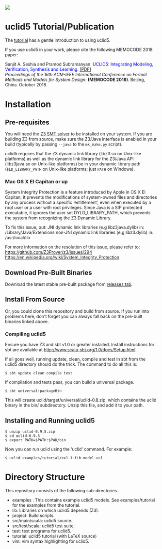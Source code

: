 <a href="https://travis-ci.org/uclid-org/uclid"><img src="https://travis-ci.org/uclid-org/uclid.svg?branch=master"></a>

# uclid5 Tutorial/Publication

The [tutorial](https://github.com/uclid-org/uclid/blob/master/tutorial/tutorial.pdf) has a gentle introduction to using uclid5.

If you use uclid5 in your work, please cite the following MEMOCODE 2018 paper:

Sanjit A. Seshia and Pramod Subramanyan. <font color="blue">UCLID5: Integrating Modeling, Verification, Synthesis and Learning.</font>
 [\[PDF\]](https://cse.iitk.ac.in/users/spramod/papers/memocode18.pdf)    
*Proceedings of the 16th ACM-IEEE International Conference on Formal Methods and Models for System Design*. **(MEMOCODE 2018)**. Beijing, China. October 2018.   

# Installation

## Pre-requisites

You will need the [Z3 SMT solver](https://github.com/Z3Prover/z3) to be installed on your system. If you are building Z3 from source, make sure the Z3/Java interface is enabled in your build (typically by passing `--java` to the `mk_make.py` script). 

uclid5 requires that the Z3 dynamic link library (libz3.so on Unix-like platforms) as well as the dynamic link library for the Z3/Java API (libz3java.so on Unix-like platforms) be in your dynamic library path (`$LD_LIBRARY_PATH` on Unix-like platforms; just `PATH` on Windows).

### Mac OS X El Capitan or up
System Integrity Protection is a feature introduced by Apple in OS X El Capitan; it prevents the modifications of system-owned files and directories by any process without a specific ‘entitlement’, even when executed by a root user or a user with root privileges. Since Java is a SIP protected executable, it ignores the user set DYLD_LIBRARY_PATH, which prevents the system from recognizing the Z3 Dynamic Library. 

To fix this issue, put:
JNI dynamic link libraries (e.g libz3java.dylib) in:       /Library/Java/Extensions
non-JNI dynamic link libraries (e.g libz3.dylib) in:      /usr/local/lib

For more information on the resolution of this issue, please refer to:
https://github.com/Z3Prover/z3/issues/294
https://en.wikipedia.org/wiki/System_Integrity_Protection


## Download Pre-Built Binaries

Download the latest stable pre-built package from [releases tab](https://github.com/uclid-org/uclid/releases).

## Install From Source

Or, you could clone this repository and build from source. If you run into problems here, don't forget you can always fall back on the pre-built binaries linked above.

### Compiling uclid5

Ensure you have Z3 and sbt v1.0 or greater installed. Install instructions for sbt are available at http://www.scala-sbt.org/1.0/docs/Setup.html.

If all goes well, running update, clean, compile and test in sbt from the uclid5 directory should do the trick. The command to do all this is:

    $ sbt update clean compile test

If compilation and tests pass, you can build a universal package.

    $ sbt universal:packageBin

This will create uclid/target/universal/uclid-0.8.zip, which contains the uclid binary in the bin/ subdirectory. Unzip this file, and add it to your path.

## Installing and Running uclid5

    $ unzip uclid-0.9.5.zip
    $ cd uclid-0.9.5
    $ export PATH=$PATH:$PWD/bin

Now you can run uclid using the 'uclid' command. For example:

    $ uclid examples/tutorial/ex1.1-fib-model.ucl

# Directory Structure

This repository consists of the following sub-directories.
 - examples : This contains example uclid5 models. See examples/tutorial for the examples from the tutorial.
 - lib: Libraries on which uclid5 depends (Z3).
 - project: Build scripts.
 - src/main/scala: uclid5 source.
 - src/test/scala: uclid5 test suite.
 - test: test programs for uclid5.
 - tutorial: uclid5 tutorial (with LaTeX source)
 - vim: vim syntax highlighting for uclid5. 
